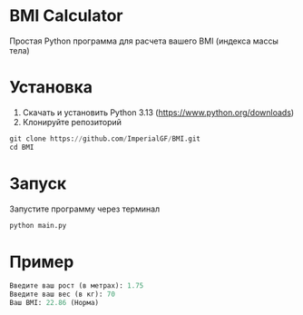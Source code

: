 # BMI Calculator
Простая Python программа для расчета вашего BMI (индекса массы тела)

# Установка
1. Скачать и установить Python 3.13 (https://www.python.org/downloads)
2. Клонируйте репозиторий
```python
git clone https://github.com/ImperialGF/BMI.git
cd BMI
```

# Запуск
Запустите программу через терминал
```python
python main.py
```

# Пример
```python
Введите ваш рост (в метрах): 1.75
Введите ваш вес (в кг): 70
Ваш BMI: 22.86 (Норма)
```
